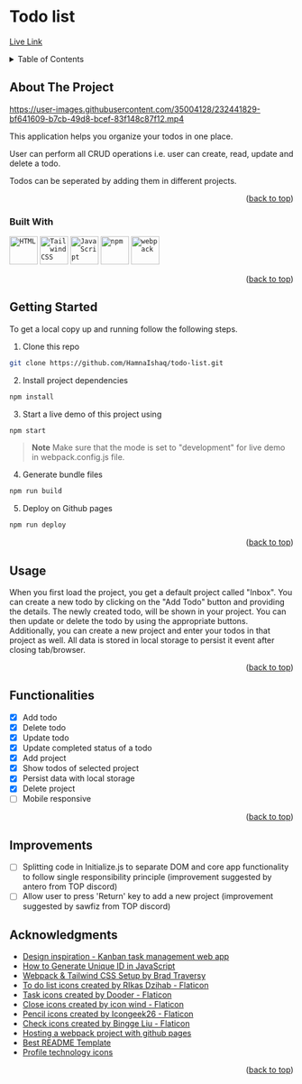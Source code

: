 <a name="readme-top"></a>

# Todo list

[Live Link](https://hamnaishaq.github.io/todo-list/)

<!-- TABLE OF CONTENTS -->
<details>
  <summary>Table of Contents</summary>
  <ol>
    <li>
      <a href="#about-the-project">About The Project</a>
      <ul>
        <li><a href="#built-with">Built With</a></li>
      </ul>
    </li>
    <li><a href="#getting-started">Getting Started</a></li>
    <li><a href="#usage">Usage</a></li>
    <li><a href="#functionalities">Functionalities</a></li>
    <li><a href="#acknowledgments">Acknowledgments</a></li>
  </ol>
</details>

<!-- ABOUT THE PROJECT -->

## About The Project

https://user-images.githubusercontent.com/35004128/232441829-bf641609-b7cb-49d8-bcef-83f148c87f12.mp4

This application helps you organize your todos in one place.

User can perform all CRUD operations i.e. user can create, read, update and delete a todo.

Todos can be seperated by adding them in different projects.

<p align="right">(<a href="#readme-top">back to top</a>)</p>

### Built With

<div>
	<code><img height="50" src="https://user-images.githubusercontent.com/25181517/192158954-f88b5814-d510-4564-b285-dff7d6400dad.png" alt="HTML" title="HTML" /></code>
	<code><img height="50" src="https://user-images.githubusercontent.com/25181517/202896760-337261ed-ee92-4979-84c4-d4b829c7355d.png" alt="Tailwind CSS" title="Tailwind CSS" /></code>
	<code><img height="50" src="https://user-images.githubusercontent.com/25181517/117447155-6a868a00-af3d-11eb-9cfe-245df15c9f3f.png" alt="JavaScript" title="JavaScript" /></code>
	<code><img height="50" src="https://user-images.githubusercontent.com/25181517/121401671-49102800-c959-11eb-9f6f-74d49a5e1774.png" alt="npm" title="npm" /></code>
	<code><img height="50" src="https://user-images.githubusercontent.com/25181517/187955008-981340e6-b4cc-441b-80cf-7a5e94d29e7e.png" alt="webpack" title="webpack" /></code>
</div>

<p align="right">(<a href="#readme-top">back to top</a>)</p>

<!-- GETTING STARTED -->

## Getting Started

To get a local copy up and running follow the following steps.

1. Clone this repo

```sh
git clone https://github.com/HamnaIshaq/todo-list.git
```

2. Install project dependencies

```sh
npm install
```

3. Start a live demo of this project using

```sh
npm start
```

> **Note**
> Make sure that the mode is set to "development" for live demo in webpack.config.js file.

4. Generate bundle files

```sh
npm run build
```

5. Deploy on Github pages

```sh
npm run deploy
```

<p align="right">(<a href="#readme-top">back to top</a>)</p>

<!-- USAGE -->

## Usage

When you first load the project, you get a default project called "Inbox".
You can create a new todo by clicking on the "Add Todo" button and providing the details. The newly created todo, will be shown in your project. You can then update or delete the todo by using the appropriate buttons. Additionally, you can create a new project and enter your todos in that project as well. All data is stored in local storage to persist it event after closing tab/browser.

<p align="right">(<a href="#readme-top">back to top</a>)</p>

<!-- FUNCTIONALITIES -->

## Functionalities

- [x] Add todo
- [x] Delete todo
- [x] Update todo
- [x] Update completed status of a todo
- [x] Add project
- [x] Show todos of selected project
- [x] Persist data with local storage
- [x] Delete project
- [ ] Mobile responsive

<p align="right">(<a href="#readme-top">back to top</a>)</p>

<!-- IMPROVEMENTS -->

## Improvements

- [ ] Splitting code in Initialize.js to separate DOM and core app functionality to follow single responsibility principle (improvement suggested by antero from TOP discord)
- [ ] Allow user to press 'Return' key to add a new project (improvement suggested by sawfiz from TOP discord)

<!-- ACKNOWLEDGMENTS -->

## Acknowledgments

- [Design inspiration - Kanban task management web app](https://www.frontendmentor.io/challenges/kanban-task-management-web-app-wgQLt-HlbB)
- [How to Generate Unique ID in JavaScript](https://dev.to/rahmanfadhil/how-to-generate-unique-id-in-javascript-1b13)
- [Webpack & Tailwind CSS Setup by Brad Traversy](https://gist.github.com/bradtraversy/1c93938c1fe4f10d1e5b0532ae22e16a)
- [To do list icons created by RIkas Dzihab - Flaticon](https://www.flaticon.com/free-icons/to-do-list)
- [Task icons created by Dooder - Flaticon](https://www.flaticon.com/free-icons/task)
- [Close icons created by icon wind - Flaticon](https://www.flaticon.com/free-icons/close)
- [Pencil icons created by Icongeek26 - Flaticon](https://www.flaticon.com/free-icons/pencil)
- [Check icons created by Bingge Liu - Flaticon](https://www.flaticon.com/free-icons/check)
- [Hosting a webpack project with github pages](https://www.learnhowtoprogram.com/intermediate-javascript/team-week/hosting-a-webpack-project-with-gh-pages)
- [Best README Template](https://github.com/othneildrew/Best-README-Template)
- [Profile technology icons](https://github.com/marwin1991/profile-technology-icons)

<p align="right">(<a href="#readme-top">back to top</a>)</p>
